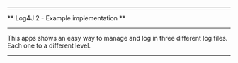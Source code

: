 ******************************************************
**         Log4J 2 - Example implementation         **
******************************************************

This apps shows an easy way to manage and log in 
three different log files. 
Each one to a different level.

******************************************************